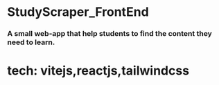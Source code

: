 # StudyScraper_FrontEnd

### A small web-app that help students to find the content they need to learn.

# tech: vitejs,reactjs,tailwindcss
